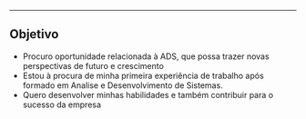  


---

## Objetivo 

- Procuro oportunidade relacionada à ADS, que possa trazer novas perspectivas de futuro e crescimento
- Estou à procura de minha primeira experiência de trabalho após formado em Analise e Desenvolvimento de Sistemas.
- Quero desenvolver minhas habilidades e também contribuir para o sucesso da empresa
